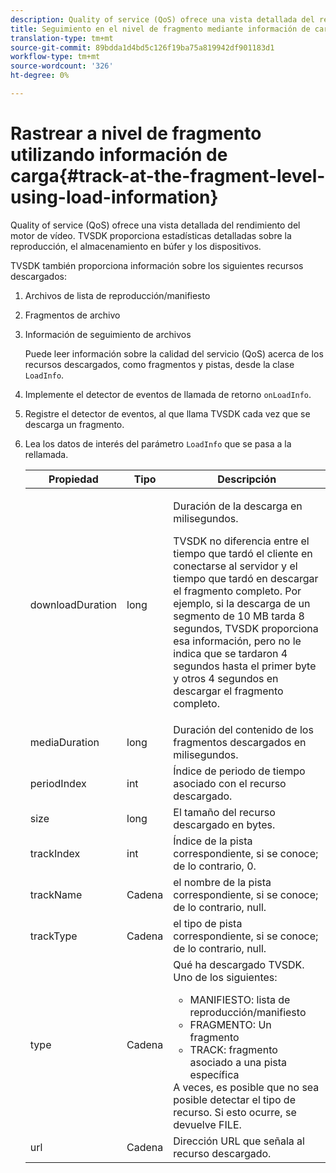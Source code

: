```yaml
---
description: Quality of service (QoS) ofrece una vista detallada del rendimiento del motor de vídeo. TVSDK proporciona estadísticas detalladas sobre la reproducción, el almacenamiento en búfer y los dispositivos.
title: Seguimiento en el nivel de fragmento mediante información de carga
translation-type: tm+mt
source-git-commit: 89bdda1d4bd5c126f19ba75a819942df901183d1
workflow-type: tm+mt
source-wordcount: '326'
ht-degree: 0%

---
```



# Rastrear a nivel de fragmento utilizando información de carga{#track-at-the-fragment-level-using-load-information}

Quality of service (QoS) ofrece una vista detallada del rendimiento del motor de vídeo. TVSDK proporciona estadísticas detalladas sobre la reproducción, el almacenamiento en búfer y los dispositivos.

TVSDK también proporciona información sobre los siguientes recursos descargados:

1. Archivos de lista de reproducción/manifiesto
1. Fragmentos de archivo
1. Información de seguimiento de archivos

   Puede leer información sobre la calidad del servicio (QoS) acerca de los recursos descargados, como fragmentos y pistas, desde la clase `LoadInfo`.

1. Implemente el detector de eventos de llamada de retorno `onLoadInfo`.
1. Registre el detector de eventos, al que llama TVSDK cada vez que se descarga un fragmento.
1. Lea los datos de interés del parámetro `LoadInfo` que se pasa a la rellamada.

   <table id="table_06BD536A23AB4A73B510998426BAE143"> 
    <thead> 
      <tr> 
      <th colname="col01" class="entry"> Propiedad </th> 
      <th colname="col1" class="entry"> Tipo </th> 
      <th colname="col2" class="entry"> Descripción </th> 
      </tr> 
    </thead>
    <tbody> 
      <tr> 
      <td colname="col01"> <span class="codeph"> downloadDuration  </span> </td> 
      <td colname="col1"> <span class="codeph"> long  </span> </td> 
      <td colname="col2"> <p>Duración de la descarga en milisegundos. </p> <p>TVSDK no diferencia entre el tiempo que tardó el cliente en conectarse al servidor y el tiempo que tardó en descargar el fragmento completo. Por ejemplo, si la descarga de un segmento de 10 MB tarda 8 segundos, TVSDK proporciona esa información, pero no le indica que se tardaron 4 segundos hasta el primer byte y otros 4 segundos en descargar el fragmento completo. </p> </td> 
      </tr> 
      <tr> 
      <td colname="col01"> <span class="codeph"> mediaDuration  </span> </td> 
      <td colname="col1"> <span class="codeph"> long  </span> </td> 
      <td colname="col2"> Duración del contenido de los fragmentos descargados en milisegundos. </td> 
      </tr> 
      <tr> 
      <td colname="col01"> <span class="codeph"> periodIndex  </span> </td> 
      <td colname="col1"> <span class="codeph"> int  </span> </td> 
      <td colname="col2"> Índice de periodo de tiempo asociado con el recurso descargado. </td> 
      </tr> 
      <tr> 
      <td colname="col01"> <span class="codeph"> size  </span> </td> 
      <td colname="col1"> <span class="codeph"> long  </span> </td> 
      <td colname="col2"> El tamaño del recurso descargado en bytes. </td> 
      </tr> 
      <tr> 
      <td colname="col01"> <span class="codeph"> trackIndex  </span> </td> 
      <td colname="col1"> <span class="codeph"> int  </span> </td> 
      <td colname="col2"> Índice de la pista correspondiente, si se conoce; de lo contrario, 0. </td> 
      </tr> 
      <tr> 
      <td colname="col01"> <span class="codeph"> trackName  </span> </td> 
      <td colname="col1"> <span class="codeph"> Cadena  </span> </td> 
      <td colname="col2"> el nombre de la pista correspondiente, si se conoce; de lo contrario, null. </td> 
      </tr> 
      <tr> 
      <td colname="col01"> <span class="codeph"> trackType  </span> </td> 
      <td colname="col1"> <span class="codeph"> Cadena  </span> </td> 
      <td colname="col2"> el tipo de pista correspondiente, si se conoce; de lo contrario, null. </td> 
      </tr> 
      <tr> 
      <td colname="col01"> <span class="codeph"> type  </span> </td> 
      <td colname="col1"> <span class="codeph"> Cadena  </span> </td> 
      <td colname="col2"> Qué ha descargado TVSDK. Uno de los siguientes: 
      <ul id="ul_9C3BDEBD878544DA95C7FF81114F9B5C"> 
      <li id="li_A093552B492A44FD8B30785E465F6886">MANIFIESTO: lista de reproducción/manifiesto </li> 
      <li id="li_DEF9AC71AA564F9BB4C5D4E834432EE5">FRAGMENTO: Un fragmento </li> 
      <li id="li_57821F47B6F04CD38570BCE6447A01B8">TRACK: fragmento asociado a una pista específica </li> 
      </ul> A veces, es posible que no sea posible detectar el tipo de recurso. Si esto ocurre, se devuelve FILE. </td> 
      </tr> 
      <tr> 
      <td colname="col01"> <span class="codeph"> url  </span> </td> 
      <td colname="col1"> <span class="codeph"> Cadena  </span> </td> 
      <td colname="col2"> Dirección URL que señala al recurso descargado. </td> 
      </tr> 
    </tbody> 
   </table>
